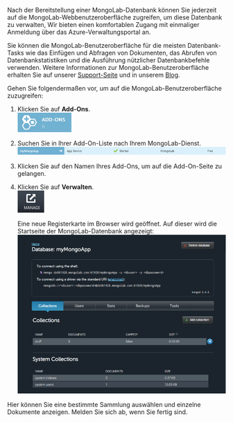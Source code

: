 Nach der Bereitstellung einer MongoLab-Datenbank können Sie jederzeit auf die MongoLab-Webbenutzeroberfläche zugreifen, um diese Datenbank zu verwalten, Wir bieten einen komfortablen Zugang mit einmaliger Anmeldung
über das Azure-Verwaltungsportal an.

Sie können die MongoLab-Benutzeroberfläche für die meisten Datenbank-Tasks wie das Einfügen und Abfragen von Dokumenten, das Abrufen von Datenbankstatistiken und die Ausführung nützlicher Datenbankbefehle verwenden. Weitere Informationen zur MongoLab-Benutzeroberfläche erhalten Sie auf unserer [Support-Seite][1] und in unserem [Blog][2].

Gehen Sie folgendermaßen vor, um auf die MongoLab-Benutzeroberfläche zuzugreifen:

1.  Klicken Sie auf **Add-Ons**.  
     ![AddonsButton](./media/howto-access-mongolab-ui/button-addons.png)
2.  Suchen Sie in Ihrer Add-On-Liste nach Ihrem MongoLab-Dienst.  
     ![MongolabEntry](./media/howto-access-mongolab-ui/entry-mongolabaddon.png)
3.  Klicken Sie auf den Namen Ihres Add-Ons, um auf die Add-On-Seite zu
    gelangen.
4.  Klicken Sie auf **Verwalten**.  
     ![ManageButton](./media/howto-access-mongolab-ui/button-manage.png)
    
     Eine neue Registerkarte im Browser wird geöffnet. Auf dieser wird
    die Startseite der MongoLab-Datenbank angezeigt:  
     ![DbHome](./media/howto-access-mongolab-ui/screen-mongolab_dblanding.png)

Hier können Sie eine bestimmte Sammlung auswählen und einzelne Dokumente anzeigen. Melden Sie sich ab, wenn Sie fertig sind.



[1]: http://support.mongolab.com
[2]: http://blog.mongolab.com